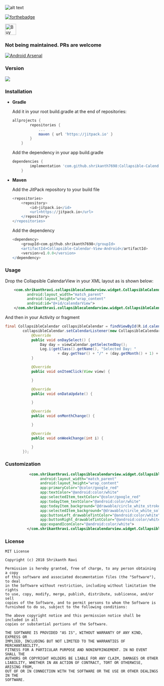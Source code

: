 ![alt text](https://drive.google.com/uc?id=1Q3SOQu77RizHUGqpyUfAhDofDMUYniOr)

[![forthebadge](https://forthebadge.com/images/badges/built-with-love.svg)](https://forthebadge.com)

<a href='https://ko-fi.com/O5O2BPL1' target='_blank'><img height='36' style='border:0px;height:36px;' src='https://az743702.vo.msecnd.net/cdn/kofi2.png?v=0' border='0' alt='Buy Me a Coffee at ko-fi.com' /></a>


### Not being maintained. PRs are welcome


[![Android Arsenal]( https://img.shields.io/badge/Android%20Arsenal-Collapsible--Calendar--View--Android-green.svg?style=flat )]( https://android-arsenal.com/details/1/6829 )

### Version
[![](https://jitpack.io/v/shrikanth7698/Collapsible-Calendar-View-Android.svg)](https://jitpack.io/#shrikanth7698/Collapsible-Calendar-View-Android)

### Installation

* **Gradle**

	Add it in your root build.gradle at the end of repositories:
	```gradle
	allprojects {
			repositories {
				...
				maven { url 'https://jitpack.io' }
			}
		}
	```

	Add the dependency in your app build.gradle
	```gradle
	dependencies {
			implementation 'com.github.shrikanth7698:Collapsible-Calendar-View-Android:v1.0.3'
		}
	```

* **Maven**

	Add the JitPack repository to your build file
	```gradle
	<repositories>
		<repository>
		    <id>jitpack.io</id>
		    <url>https://jitpack.io</url>
		</repository>
	</repositories>
	```

	Add the dependency
	```gradle
	<dependency>
	    <groupId>com.github.shrikanth7698</groupId>
	    <artifactId>Collapsible-Calendar-View-Android</artifactId>
	    <version>v1.0.0</version>
	</dependency>
	```



### Usage

Drop the Collapsible CalendarView in your XML layout as is shown below:
```xml
    <com.shrikanthravi.collapsiblecalendarview.widget.CollapsibleCalendar
          android:layout_width="match_parent"
          android:layout_height="wrap_content"
          android:id="@+id/calendarView">
    </com.shrikanthravi.collapsiblecalendarview.widget.CollapsibleCalendar>
```

And then in your Activity or fragment
```java
final CollapsibleCalendar collapsibleCalendar = findViewById(R.id.calendarView);
        collapsibleCalendar.setCalendarListener(new CollapsibleCalendar.CalendarListener() {
            @Override
            public void onDaySelect() {
                Day day = viewCalendar.getSelectedDay();
                Log.i(getClass().getName(), "Selected Day: "
                        + day.getYear() + "/" + (day.getMonth() + 1) + "/" + day.getDay());
            }

            @Override
            public void onItemClick(View view) {

            }

            @Override
            public void onDataUpdate() {

            }

            @Override
            public void onMonthChange() {

            }

            @Override
            public void onWeekChange(int i) {

            }
        });
```

### Customization


```xml
           <com.shrikanthravi.collapsiblecalendarview.widget.CollapsibleCalendar
                android:layout_width="match_parent"
                android:layout_height="wrap_content"
                app:primaryColor="@color/google_red"
                app:textColor="@android:color/white"
                app:selectedItem_textColor="@color/google_red"
                app:todayItem_textColor="@android:color/white"
                app:todayItem_background="@drawable/circle_white_stroke_background"
                app:selectedItem_background="@drawable/circle_white_solid_background"
                app:buttonLeft_drawableTintColor="@android:color/white"
                app:buttonRight_drawableTintColor="@android:color/white"
                app:expandIconColor="@android:color/white">
          </com.shrikanthravi.collapsiblecalendarview.widget.CollapsibleCalendar>
```



### License
```
MIT License

Copyright (c) 2018 Shrikanth Ravi

Permission is hereby granted, free of charge, to any person obtaining a copy
of this software and associated documentation files (the "Software"), to deal
in the Software without restriction, including without limitation the rights
to use, copy, modify, merge, publish, distribute, sublicense, and/or sell
copies of the Software, and to permit persons to whom the Software is
furnished to do so, subject to the following conditions:

The above copyright notice and this permission notice shall be included in all
copies or substantial portions of the Software.

THE SOFTWARE IS PROVIDED "AS IS", WITHOUT WARRANTY OF ANY KIND, EXPRESS OR
IMPLIED, INCLUDING BUT NOT LIMITED TO THE WARRANTIES OF MERCHANTABILITY,
FITNESS FOR A PARTICULAR PURPOSE AND NONINFRINGEMENT. IN NO EVENT SHALL THE
AUTHORS OR COPYRIGHT HOLDERS BE LIABLE FOR ANY CLAIM, DAMAGES OR OTHER
LIABILITY, WHETHER IN AN ACTION OF CONTRACT, TORT OR OTHERWISE, ARISING FROM,
OUT OF OR IN CONNECTION WITH THE SOFTWARE OR THE USE OR OTHER DEALINGS IN THE
SOFTWARE.
```


